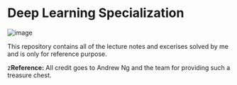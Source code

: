 # Deep Learning Specialization
![image](https://user-images.githubusercontent.com/32392924/154705392-20252500-3f84-4309-86d9-7d9b5d0225ce.png)  

This repository contains all of the lecture notes and excerises solved by me and is only for reference purpose.


z**Reference:** All credit goes to Andrew Ng and the team for providing such a treasure chest.
